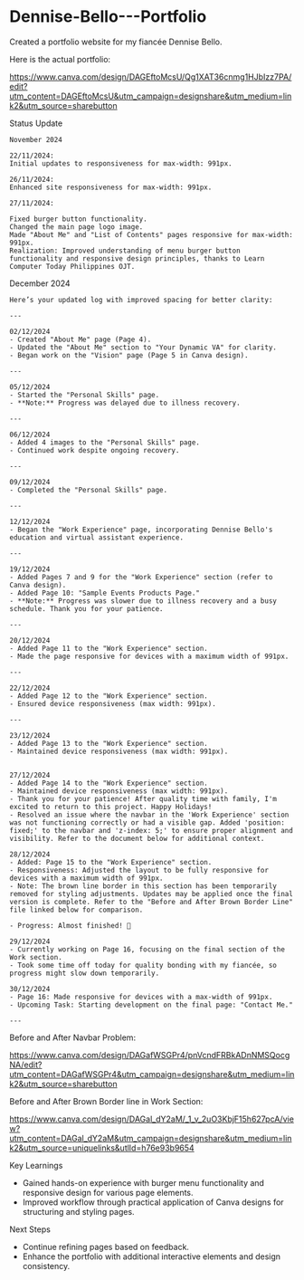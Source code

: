 # Dennise-Bello---Portfolio
Created a portfolio website for my fiancée Dennise Bello.


Here is the actual portfolio:

https://www.canva.com/design/DAGEftoMcsU/Qg1XAT36cnmg1HJbIzz7PA/edit?utm_content=DAGEftoMcsU&utm_campaign=designshare&utm_medium=link2&utm_source=sharebutton


Status Update

```````````````
November 2024

22/11/2024:
Initial updates to responsiveness for max-width: 991px.

26/11/2024:
Enhanced site responsiveness for max-width: 991px.

27/11/2024:

Fixed burger button functionality.
Changed the main page logo image.
Made "About Me" and "List of Contents" pages responsive for max-width: 991px.
Realization: Improved understanding of menu burger button functionality and responsive design principles, thanks to Learn Computer Today Philippines OJT.

```````````````

December 2024

```````````````
Here’s your updated log with improved spacing for better clarity:

---

02/12/2024
- Created "About Me" page (Page 4).  
- Updated the "About Me" section to "Your Dynamic VA" for clarity.  
- Began work on the "Vision" page (Page 5 in Canva design).  

---

05/12/2024
- Started the "Personal Skills" page.  
- **Note:** Progress was delayed due to illness recovery.  

---

06/12/2024
- Added 4 images to the "Personal Skills" page.  
- Continued work despite ongoing recovery.  

---

09/12/2024 
- Completed the "Personal Skills" page.  

---

12/12/2024
- Began the "Work Experience" page, incorporating Dennise Bello's education and virtual assistant experience.  

---

19/12/2024
- Added Pages 7 and 9 for the "Work Experience" section (refer to Canva design).  
- Added Page 10: "Sample Events Products Page."  
- **Note:** Progress was slower due to illness recovery and a busy schedule. Thank you for your patience.  

---

20/12/2024  
- Added Page 11 to the "Work Experience" section.  
- Made the page responsive for devices with a maximum width of 991px.  

---

22/12/2024
- Added Page 12 to the "Work Experience" section.  
- Ensured device responsiveness (max width: 991px).  

---

23/12/2024
- Added Page 13 to the "Work Experience" section.  
- Maintained device responsiveness (max width: 991px).  


27/12/2024
- Added Page 14 to the "Work Experience" section.
- Maintained device responsiveness (max width: 991px).  
- Thank you for your patience! After quality time with family, I'm excited to return to this project. Happy Holidays!
- Resolved an issue where the navbar in the 'Work Experience' section was not functioning correctly or had a visible gap. Added 'position: fixed;' to the navbar and 'z-index: 5;' to ensure proper alignment and visibility. Refer to the document below for additional context.

28/12/2024
- Added: Page 15 to the "Work Experience" section.
- Responsiveness: Adjusted the layout to be fully responsive for devices with a maximum width of 991px.
- Note: The brown line border in this section has been temporarily removed for styling adjustments. Updates may be applied once the final version is complete. Refer to the "Before and After Brown Border Line" file linked below for comparison.

- Progress: Almost finished! 🎉

29/12/2024
- Currently working on Page 16, focusing on the final section of the Work section.
- Took some time off today for quality bonding with my fiancée, so progress might slow down temporarily.

30/12/2024
- Page 16: Made responsive for devices with a max-width of 991px.
- Upcoming Task: Starting development on the final page: "Contact Me."

--- 

```````````````
Before and After Navbar Problem:

https://www.canva.com/design/DAGafWSGPr4/pnVcndFRBkADnNMSQocgNA/edit?utm_content=DAGafWSGPr4&utm_campaign=designshare&utm_medium=link2&utm_source=sharebutton

Before and After Brown Border line in Work Section:

https://www.canva.com/design/DAGal_dY2aM/_1_v_2uO3KbjF15h627pcA/view?utm_content=DAGal_dY2aM&utm_campaign=designshare&utm_medium=link2&utm_source=uniquelinks&utlId=h76e93b9654

Key Learnings

- Gained hands-on experience with burger menu functionality and responsive design for various page elements.
- Improved workflow through practical application of Canva designs for structuring and styling pages.

Next Steps

- Continue refining pages based on feedback.
- Enhance the portfolio with additional interactive elements and design consistency.

